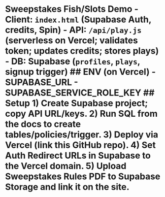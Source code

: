 # Sweepstakes Fish/Slots Demo - Client: `index.html` (Supabase Auth, credits, Spin) - API: `/api/play.js` (serverless on Vercel; validates token; updates credits; stores plays) - DB: Supabase (`profiles`, `plays`, signup trigger) ## ENV (on Vercel) - SUPABASE_URL - SUPABASE_SERVICE_ROLE_KEY ## Setup 1) Create Supabase project; copy API URL/keys. 2) Run SQL from the docs to create tables/policies/trigger. 3) Deploy via Vercel (link this GitHub repo). 4) Set Auth Redirect URLs in Supabase to the Vercel domain. 5) Upload Sweepstakes Rules PDF to Supabase Storage and link it on the site. 

